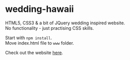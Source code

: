 # wedding-hawaii

HTML5, CSS3 & a bit of JQuery wedding inspired website. <br>
No functionality - just practising CSS skills.

Start with <code>npm install</code>.<br>
Move index.html file to <code>www</code> folder.

Check out the website <a href="https://blackbird-89.github.io/wedding-hawaii/">here</a>.
